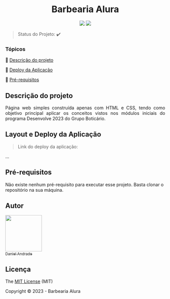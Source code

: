 <h1 align="center"> Barbearia Alura </h1>
 
<p align="center">
  <img src="http://img.shields.io/static/v1?label=License&message=MIT&color=green&style=for-the-badge"/>
  <img src="http://img.shields.io/static/v1?label=STATUS&message=CONCLUIDO&color=GREEN&style=for-the-badge"/>
</p>

> Status do Projeto: :heavy_check_mark: 

### Tópicos 

:small_blue_diamond: [Descrição do projeto](#descrição-do-projeto)

:small_blue_diamond: [Deploy da Aplicação](#deploy-da-aplicação-dash)

:small_blue_diamond: [Pré-requisitos](#pré-requisitos)


## Descrição do projeto 

<p align="justify">
  Página web simples construída apenas com HTML e CSS, tendo como objetivo principal aplicar os conceitos vistos nos módulos iniciais do programa Desenvolve 2023 do Grupo Boticário.  
</p>

## Layout e Deploy da Aplicação

> Link do deploy da aplicação: 

... 

## Pré-requisitos

Não existe nenhum pré-requisito para executar esse projeto. Basta clonar o repositório na sua máquina.

## Autor

[<img src="https://avatars.githubusercontent.com/u/67202123?v=4" width=115><br><sub>Daniel Andrade</sub>](https://github.com/andrsx) 

## Licença 

The [MIT License]() (MIT)

Copyright :copyright: 2023 - Barbearia Alura
